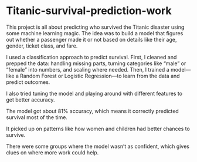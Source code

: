 # Titanic-survival-prediction-work

This project is all about predicting who survived the Titanic disaster using some machine learning magic. The idea was to build a model that figures out whether a passenger made it or not based on details like their age, gender, ticket class, and fare.

I used a classification approach to predict survival. First, I cleaned and prepped the data: handling missing parts, turning categories like “male” or “female” into numbers, and scaling where needed. Then, I trained a model—like a Random Forest or Logistic Regression—to learn from the data and predict outcomes.

I also tried tuning the model and playing around with different features to get better accuracy.

The model got about 81% accuracy, which means it correctly predicted survival most of the time.

It picked up on patterns like how women and children had better chances to survive.

There were some groups where the model wasn’t as confident, which gives clues on where more work could help.
